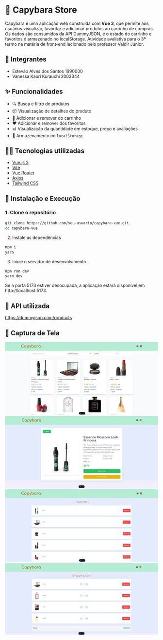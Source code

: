 # 🛒 Capybara Store

Capybara é uma aplicação web construída com **Vue 3**, que permite aos usuários visualizar, favoritar e adicionar produtos ao carrinho de compras. Os dados são consumidos da API DummyJSON, e o estado do carrinho e favoritos é armazenado no localStorage.
Atividade avaliativa para o 3º termo na matéria de front-end lecionado pelo professor Valdir Júnior.

## 👥 Integrantes
- Estevão Alves dos Santos 1990000
- Vanessa Kaori Kurauchi 2002344

## ✨ Funcionalidades

- 🔍 Busca e filtro de produtos
- 📦 Visualização de detalhes do produto
- 🛒 Adicionar e remover do carrinho
- ❤️ Adicionar e remover dos favoritos
- 📊 Visualização da quantidade em estoque, preço e avaliações
- 💾 Armazenamento no `localStorage`

## 🧑‍💻 Tecnologias utilizadas

- [Vue.js 3](https://vuejs.org/)
- [Vite](https://vitejs.dev/)
- [Vue Router](https://router.vuejs.org/)
- [Axios](https://axios-http.com/)
- [Tailwind CSS](https://tailwindcss.com/)

## 🚀 Instalação e Execução

### 1. Clone o repositório

```bash
git clone https://github.com/seu-usuario/capybara-vue.git
cd capybara-vue
```
2. Instale as dependências
```bash
npm i
yarn
```
3. Inicie o servidor de desenvolvimento
```bash
npm run dev
yarn dev
```
Se a porta 5173 estiver desocupada, a aplicação estará disponível em http://localhost:5173.

## 🔗 API utilizada
https://dummyjson.com/products

## 📸 Captura de Tela

![Main Page](./public/tela_principal.png)
![Product Details](./public/detalhes_produto.png)
![Favorites](./public/favorites.png)
![Cart](./public/cart.png)
